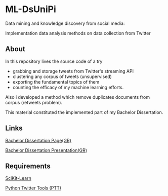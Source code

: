 # ML-DsUniPi
Data mining and knowledge discovery from social media:

Implementation data analysis methods on data collection from Twitter

## About

In this repository lives the source code of a try
- grabbing and storage tweets from Twitter's streaming API
- clustering any corpus of tweets (unsupervised)
- exporting the fundamental topics of them
- counting the efficacy of my machine learning efforts.

Also i developed a method which remove duplicates documents from corpus (retweets problem).

This material constituted the implemented part of my Bachelor Dissertation.

## Links

[Bachelor Dissertation Page(GR)](http://dione.lib.unipi.gr/xmlui/handle/unipi/9467?locale-attribute=en)

[Bachelor Dissertation Presentation(GR)](https://docs.google.com/presentation/d/1WMd3h__Gz5IK0F_VtZxqF9Q1ZXcYe_rbi3aNdyWyU5c/edit?usp=sharing)

## Requirements

[SciKit-Learn](http://scikit-learn.org/stable/)

[Python Twitter Tools (PTT)](http://mike.verdone.ca/twitter/)
